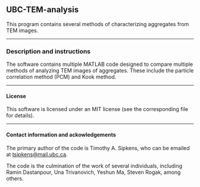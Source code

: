 ## UBC-TEM-analysis

This program contains several methods of characterizing aggregates from
TEM images. 

----------------------------------------------------------------------

### Description and instructions

The software contains multiple MATLAB code designed to compare multiple
methods of analyzing TEM images of aggregates. These include the 
particle correlation method (PCM) and Kook method. 

----------------------------------------------------------------------

#### License

This software is licensed under an MIT license (see the corresponding file
for details).

----------------------------------------------------------------------

#### Contact information and ackowledgements

The primary author of the code is Timothy A. Sipkens, who can be
emailed at [tsipkens@mail.ubc.ca](mailto:tsipkens@mail.ubc.ca). 

The code is the culmination of the work of several individuals, including
Ramin Dastanpour, Una Trivanovich, Yeshun Ma, Steven Rogak, among 
others.  
